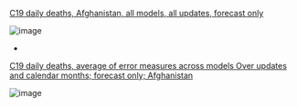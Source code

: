 [C19 daily deaths, Afghanistan, all models, all updates, forecast only](https://github.com/pourmalek/CovidLongitudinalResults/blob/main/results/countries/Afghanistan/graph%2002%20Afghanistan%20ALL%20MODELS%20C19%20daily%20deaths%20all%20updates.pdf)

![image](https://github.com/pourmalek/CovidLongitudinalResults/assets/30849720/31f26789-3d12-49ec-a54e-c9cc2f38c306)

*

[C19 daily deaths, average of error measures across models 
Over updates and calendar months; forecast only; Afghanistan](https://github.com/pourmalek/CovidLongitudinalResults/blob/main/results/countries/Afghanistan/graph%2013b%20Afghanistan%20ALL%20MODELS%20C19%20daily%20deaths%2C%20error%20measures%20across%20models.pdf)

![image](https://github.com/pourmalek/CovidLongitudinalResults/assets/30849720/2961e26e-0ae8-461c-80d7-907485b0cfdd)
